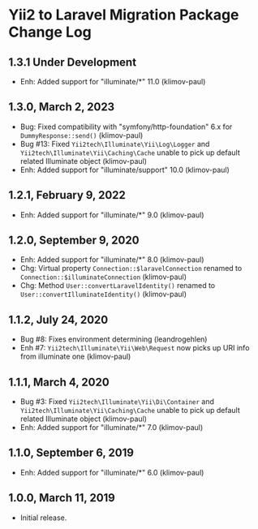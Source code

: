 Yii2 to Laravel Migration Package Change Log
============================================

1.3.1 Under Development
-----------------------

- Enh: Added support for "illuminate/*" 11.0 (klimov-paul)


1.3.0, March 2, 2023
--------------------

- Bug: Fixed compatibility with "symfony/http-foundation" 6.x for `DummyResponse::send()` (klimov-paul)
- Bug #13: Fixed `Yii2tech\Illuminate\Yii\Log\Logger` and `Yii2tech\Illuminate\Yii\Caching\Cache` unable to pick up default related Illuminate object (klimov-paul)
- Enh: Added support for "illuminate/support" 10.0 (klimov-paul)


1.2.1, February 9, 2022
-----------------------

- Enh: Added support for "illuminate/*" 9.0 (klimov-paul)


1.2.0, September 9, 2020
------------------------

- Enh: Added support for "illuminate/*" 8.0 (klimov-paul)
- Chg: Virtual property `Connection::$laravelConnection` renamed to `Connection::$illuminateConnection` (klimov-paul)
- Chg: Method `User::convertLaravelIdentity()` renamed to `User::convertIlluminateIdentity()` (klimov-paul)


1.1.2, July 24, 2020
--------------------

- Bug #8: Fixes environment determining (leandrogehlen)
- Enh #7: `Yii2tech\Illuminate\Yii\Web\Request` now picks up URI info from illuminate one (klimov-paul)


1.1.1, March 4, 2020
--------------------

- Bug #3: Fixed `Yii2tech\Illuminate\Yii\Di\Container` and `Yii2tech\Illuminate\Yii\Caching\Cache` unable to pick up default related Illuminate object (klimov-paul)
- Enh: Added support for "illuminate/*" 7.0 (klimov-paul)


1.1.0, September 6, 2019
------------------------

- Enh: Added support for "illuminate/*" 6.0 (klimov-paul)


1.0.0, March 11, 2019
---------------------

- Initial release.
